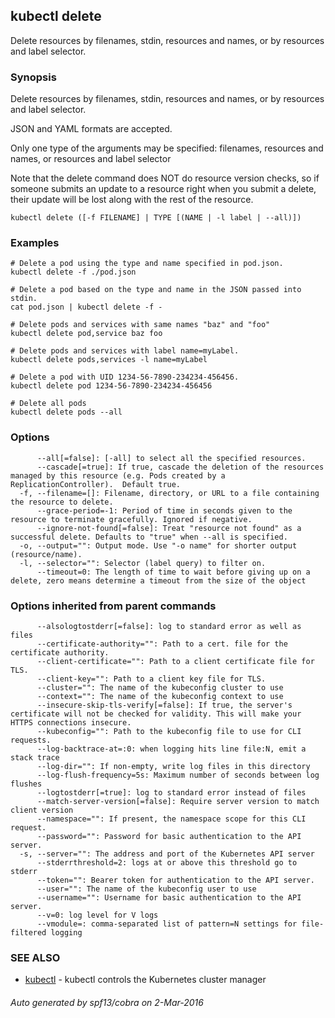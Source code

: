---
---

## kubectl delete

Delete resources by filenames, stdin, resources and names, or by resources and label selector.

### Synopsis


Delete resources by filenames, stdin, resources and names, or by resources and label selector.

JSON and YAML formats are accepted.

Only one type of the arguments may be specified: filenames, resources and names, or resources and label selector

Note that the delete command does NOT do resource version checks, so if someone
submits an update to a resource right when you submit a delete, their update
will be lost along with the rest of the resource.

```
kubectl delete ([-f FILENAME] | TYPE [(NAME | -l label | --all)])
```

### Examples

```
# Delete a pod using the type and name specified in pod.json.
kubectl delete -f ./pod.json

# Delete a pod based on the type and name in the JSON passed into stdin.
cat pod.json | kubectl delete -f -

# Delete pods and services with same names "baz" and "foo"
kubectl delete pod,service baz foo

# Delete pods and services with label name=myLabel.
kubectl delete pods,services -l name=myLabel

# Delete a pod with UID 1234-56-7890-234234-456456.
kubectl delete pod 1234-56-7890-234234-456456

# Delete all pods
kubectl delete pods --all
```

### Options

```
      --all[=false]: [-all] to select all the specified resources.
      --cascade[=true]: If true, cascade the deletion of the resources managed by this resource (e.g. Pods created by a ReplicationController).  Default true.
  -f, --filename=[]: Filename, directory, or URL to a file containing the resource to delete.
      --grace-period=-1: Period of time in seconds given to the resource to terminate gracefully. Ignored if negative.
      --ignore-not-found[=false]: Treat "resource not found" as a successful delete. Defaults to "true" when --all is specified.
  -o, --output="": Output mode. Use "-o name" for shorter output (resource/name).
  -l, --selector="": Selector (label query) to filter on.
      --timeout=0: The length of time to wait before giving up on a delete, zero means determine a timeout from the size of the object
```

### Options inherited from parent commands

```
      --alsologtostderr[=false]: log to standard error as well as files
      --certificate-authority="": Path to a cert. file for the certificate authority.
      --client-certificate="": Path to a client certificate file for TLS.
      --client-key="": Path to a client key file for TLS.
      --cluster="": The name of the kubeconfig cluster to use
      --context="": The name of the kubeconfig context to use
      --insecure-skip-tls-verify[=false]: If true, the server's certificate will not be checked for validity. This will make your HTTPS connections insecure.
      --kubeconfig="": Path to the kubeconfig file to use for CLI requests.
      --log-backtrace-at=:0: when logging hits line file:N, emit a stack trace
      --log-dir="": If non-empty, write log files in this directory
      --log-flush-frequency=5s: Maximum number of seconds between log flushes
      --logtostderr[=true]: log to standard error instead of files
      --match-server-version[=false]: Require server version to match client version
      --namespace="": If present, the namespace scope for this CLI request.
      --password="": Password for basic authentication to the API server.
  -s, --server="": The address and port of the Kubernetes API server
      --stderrthreshold=2: logs at or above this threshold go to stderr
      --token="": Bearer token for authentication to the API server.
      --user="": The name of the kubeconfig user to use
      --username="": Username for basic authentication to the API server.
      --v=0: log level for V logs
      --vmodule=: comma-separated list of pattern=N settings for file-filtered logging
```

### SEE ALSO

* [kubectl](kubectl/)	 - kubectl controls the Kubernetes cluster manager

###### Auto generated by spf13/cobra on 2-Mar-2016


